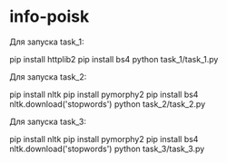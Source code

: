 # info-poisk

Для запуска task_1:

pip install httplib2
pip install bs4
python task_1/task_1.py


Для запуска task_2:

pip install nltk
pip install pymorphy2
pip install bs4
nltk.download('stopwords')
python task_2/task_2.py


Для запуска task_3:

pip install nltk
pip install pymorphy2
pip install bs4
nltk.download('stopwords')
python task_3/task_3.py
